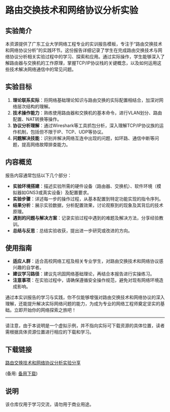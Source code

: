 # 路由交换技术和网络协议分析实验

## 实验简介

本资源提供了广东工业大学网络工程专业的实训报告模板，专注于“路由交换技术和网络协议分析”的实践环节。这份报告详细记录了学生在完成路由交换技术与网络协议分析相关实验过程中的学习、探索和应用。通过实际操作，学生能够深入了解路由器与交换机的工作原理，掌握TCP/IP协议栈的关键概念，以及如何运用这些技术解决网络通信中的常见问题。

## 实验目标

1. **理论联系实际**：将网络基础理论知识与路由交换的实际配置相结合，加深对网络层次结构的理解。
2. **技术操作能力**：熟练使用路由器和交换机的基本命令，进行VLAN划分、路由配置、NAT转换等操作。
3. **协议分析理解**：通过Wireshark等工具抓包分析，深入理解TCP/IP协议族的运作机制，包括但不限于IP、TCP、UDP等协议。
4. **问题解决技能**：识别并解决网络互连中出现的问题，如环路、通信中断等问题，提高网络故障排查能力。

## 内容概览

报告内容通常包括以下几个部分：
- **实验环境搭建**：描述实验所需的硬件设备（路由器、交换机）、软件环境（模拟器如GNS3或真实设备）及配置要求。
- **实验步骤**：详述每一步的操作过程，从基本配置到特定功能实现的指令序列。
- **结果分析**：展示实验数据，分析配置效果，讨论观察到的现象及其背后的技术原理。
- **遇到的问题与解决方案**：记录实验过程中遇到的难题及解决方法，分享经验教训。
- **总结与反思**：总结实验收获，提出进一步研究或改进的方向。

## 使用指南

- **适应人群**：适合高校网络工程及相关专业学生，对路由交换技术和网络协议感兴趣的自学者。
- **建议学习路径**：建议先巩固网络基础理论，再结合本报告进行实操练习。
- **注意事项**：在实验过程中，请确保遵循安全操作规范，避免对现有网络环境造成影响。

通过本实训报告的学习与实践，你不仅能够增强对路由交换技术和网络协议的深入理解，还能提升解决实际网络问题的能力，为成为专业的网络工程师奠定坚实的基础。立即开始你的网络探索之旅吧！

---

请注意，由于本说明是一个虚拟示例，并不指向实际可下载资源的具体位置，读者需根据具体资源位置进行相应的下载和学习。

## 下载链接
[路由交换技术和网络协议分析实验分享](https://pan.quark.cn/s/978c8539f3df) 

(备用: [备用下载](https://pan.baidu.com/s/1kMIUrr-HSSuP3n25AsD1WQ?pwd=1234))

## 说明

该仓库仅用于学习交流，请勿用于商业用途。
